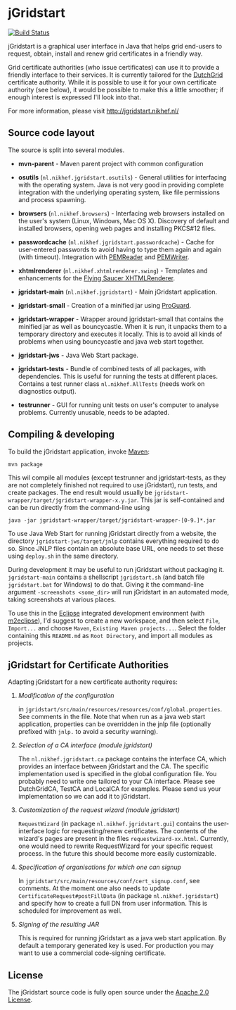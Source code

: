 jGridstart
==========

[![Build Status](https://secure.travis-ci.org/wvengen/jGridstart.png)](http://travis-ci.org/wvengen/jGridstart)

jGridstart is a graphical user interface in Java that helps grid end-users to
request, obtain, install and renew grid certificates in a friendly way.

Grid certificate authorities (who issue certificates) can use it to provide a
friendly interface to their services. It is currently tailored for the
[DutchGrid] certificate authority. While it is possible to use it for your own
certificate authority (see below), it would be possible to make this a little
smoother; if enough interest is expressed I'll look into that.

For more information, please visit http://jgridstart.nikhef.nl/


Source code layout
------------------

The source is split into several modules.

  * __mvn-parent__ -
      Maven parent project with common configuration

  * __osutils__ (`nl.nikhef.jgridstart.osutils`) -
      General utilities for interfacing with the operating system. Java is
      not very good in providing complete integration with the underlying
      operating system, like file permissions and process spawning.

  * __browsers__ (`nl.nikhef.browsers`) -
      Interfacing web browsers installed on the user's system (Linux,
      Windows, Mac OS X). Discovery of default and installed browsers,
      opening web pages and installing PKCS#12 files.

  * __passwordcache__ (`nl.nikhef.jgridstart.passwordcache`) -
      Cache for user-entered passwords to avoid having to type them again
      and again (with timeout). Integration with [PEMReader] and [PEMWriter].

  * __xhtmlrenderer__ (`nl.nikhef.xhtmlrenderer.swing`) -
      Templates and enhancements for the [Flying Saucer XHTMLRenderer].

  * __jgridstart-main__ (`nl.nikhef.jgridstart`) -
      Main jGridstart application.

  * __jgridstart-small__ -
      Creation of a minified jar using [ProGuard].

  * __jgridstart-wrapper__ -
      Wrapper around jgridstart-small that contains the minified jar as well
      as bouncycastle. When it is run, it unpacks them to a temporary directory
      and executes it locally. This is to avoid all kinds of problems when
      using bouncycastle and java web start together.

  * __jgridstart-jws__ -
      Java Web Start package.

  * __jgridstart-tests__ -
      Bundle of combined tests of all packages, with dependencies. This is
      useful for running the tests at different places. Contains a test
      runner class `nl.nikhef.AllTests` (needs work on diagnostics output).

  * __testrunner__ -
      GUI for running unit tests on user's computer to analyse problems.
      Currently unusable, needs to be adapted.


Compiling & developing
----------------------

To build the jGridstart application, invoke [Maven]:

    mvn package

This wil compile all modules (except testrunner and jgridstart-tests, as they
are not completely finished not required to use jGridstart), run tests, and
create packages. The end result would usually be
`jgridstart-wrapper/target/jgridstart-wrapper-x.y.jar`. This jar is
self-contained and can be run directly from the command-line using

    java -jar jgridstart-wrapper/target/jgridstart-wrapper-[0-9.]*.jar

To use Java Web Start for running jGridstart directly from a website, the
directory `jgridstart-jws/target/jnlp` contains everything required to do so.
Since JNLP files contain an absolute base URL, one needs to set these using
`deploy.sh` in the same directory.

During development it may be useful to run jGridstart without packaging it.
`jgridstart-main` contains a shellscript `jgridstart.sh` (and batch file
`jgridstart.bat` for Windows) to do that. Giving it the command-line argument
`-screenshots <some_dir>` will run jGridstart in an automated mode, taking
screenshots at various places.


To use this in the [Eclipse] integrated development environment (with
[m2eclipse]), I'd suggest to create a new workspace, and then select `File`,
`Import...` and choose `Maven`, `Existing Maven projects...`. Select the folder
containing this `README.md` as `Root Directory`, and import all modules as
projects.


jGridstart for Certificate Authorities
--------------------------------------

Adapting jGridstart for a new certificate authority requires:

1. _Modification of the configuration_

     in `jgridstart/src/main/resources/resources/conf/global.properties`.
     See comments in the file. Note that when run as a java web start
     application, properties can be overridden in the jnlp file
     (optionally prefixed with `jnlp.` to avoid a security warning).

2. _Selection of a CA interface (module jgridstart)_

     The `nl.nikhef.jgridstart.ca` package contains the interface CA, which
     provides an interface between jGridstart and the CA. The specific
     implementation used is specified in the global configuration file.
     You probably need to write one tailored to your CA interface. Please
     see DutchGridCA, TestCA and LocalCA for examples. Please send us your
     implementation so we can add it to jGridstart.

3. _Customization of the request wizard (module jgridstart)_

     `RequestWizard` (in package `nl.nikhef.jgridstart.gui`) contains the
     user-interface logic for requesting/renew certificates. The contents
     of the wizard's pages are present in the files `requestwizard-xx.html`.
     Currently, one would need to rewrite RequestWizard for your specific
     request process. In the future this should become more easily
     customizable.

4. _Specification of organisations for which one can signup_

    In `jgridstart/src/main/resources/conf/cert_signup.conf`, see comments.
    At the moment one also needs to update `CertificateRequest#postFillData`
    (in package `nl.nikhef.jgridstart`) and specify how to create a full
    DN from user information. This is scheduled for improvement as well.

5. _Signing of the resulting JAR_

    This is required for running jGridstart as a java web start application.
    By default a temporary generated key is used. For production you may
    want to use a commercial code-signing certificate.


License
-------

The jGridstart source code is fully open source under the [Apache 2.0 License].


[DutchGrid]: http://ca.dutchgrid.nl/
[PEMReader]: http://www.bouncycastle.org/docs/pkixdocs1.4/org/bouncycastle/openssl/PEMReader.html
[PEMWriter]: http://www.bouncycastle.org/docs/pkixdocs1.4/org/bouncycastle/openssl/PEMWriter.html
[Flying Saucer XHTMLRenderer]: http://code.google.com/p/flying-saucer/
[ProGuard]: http://proguard.sf.net/
[Maven]: http://maven.apache.org/
[Eclipse]: http://www.eclipse.org/
[m2eclipse]: http://www.eclipse.org/m2e/
[Apache 2.0 License]: http://www.apache.org/licenses/LICENSE-2.0


